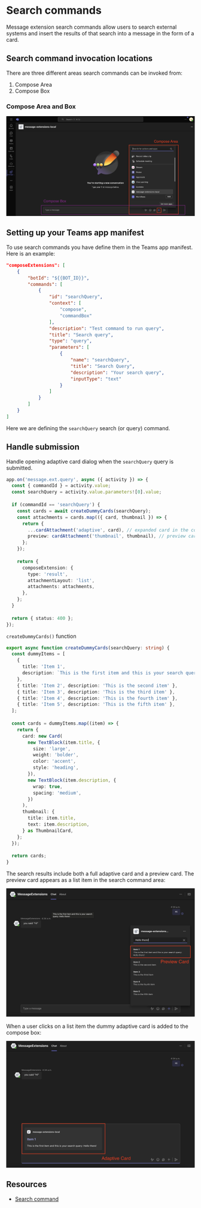 # Search commands

Message extension search commands allow users to search external systems and insert the results of that search into a message in the form of a card.

## Search command invocation locations

There are three different areas search commands can be invoked from:

1. Compose Area
2. Compose Box

### Compose Area and Box

![compose area and box](../../assets/screenshots/compose-area.png)

## Setting up your Teams app manifest

To use search commands you have define them in the Teams app manifest. Here is an example:

<!-- langtabs-start -->
```json
"composeExtensions": [
    {
        "botId": "${{BOT_ID}}",
        "commands": [
            {
                "id": "searchQuery",
                "context": [
                    "compose",
                    "commandBox"
                ],
                "description": "Test command to run query",
                "title": "Search query",
                "type": "query",
                "parameters": [
                    {
                        "name": "searchQuery",
                        "title": "Search Query",
                        "description": "Your search query",
                        "inputType": "text"
                    }
                ]
            }
        ]
    }
]
```
<!-- langtabs-end -->

Here we are defining the `searchQuery` search (or query) command.

## Handle submission

Handle opening adaptive card dialog when the `searchQuery` query is submitted.

<!-- langtabs-start -->
```typescript
app.on('message.ext.query', async ({ activity }) => {
  const { commandId } = activity.value;
  const searchQuery = activity.value.parameters![0].value;

  if (commandId == 'searchQuery') {
    const cards = await createDummyCards(searchQuery);
    const attachments = cards.map(({ card, thumbnail }) => {
      return {
        ...cardAttachment('adaptive', card), // expanded card in the compose box...
        preview: cardAttachment('thumbnail', thumbnail), // preview card in the compose box...
      };
    });

    return {
      composeExtension: {
        type: 'result',
        attachmentLayout: 'list',
        attachments: attachments,
      },
    };
  }

  return { status: 400 };
});
```
<!-- langtabs-end -->

`createDummyCards()` function

<!-- langtabs-start -->
```typescript
export async function createDummyCards(searchQuery: string) {
  const dummyItems = [
    {
      title: 'Item 1',
      description: `This is the first item and this is your search query: ${searchQuery}`,
    },
    { title: 'Item 2', description: 'This is the second item' },
    { title: 'Item 3', description: 'This is the third item' },
    { title: 'Item 4', description: 'This is the fourth item' },
    { title: 'Item 5', description: 'This is the fifth item' },
  ];

  const cards = dummyItems.map((item) => {
    return {
      card: new Card(
        new TextBlock(item.title, {
          size: 'large',
          weight: 'bolder',
          color: 'accent',
          style: 'heading',
        }),
        new TextBlock(item.description, {
          wrap: true,
          spacing: 'medium',
        })
      ),
      thumbnail: {
        title: item.title,
        text: item.description,
      } as ThumbnailCard,
    };
  });

  return cards;
}
```
<!-- langtabs-end -->

The search results include both a full adaptive card and a preview card. The preview card appears as a list item in the search command area:

![Search command preview card](../../assets/screenshots/preview-card.png)

When a user clicks on a list item the dummy adaptive card is added to the compose box:

![Card in compose box](../../assets/screenshots/card-in-compose.png)

## Resources

- [Search command](https://learn.microsoft.com/en-us/microsoftteams/platform/messaging-extensions/how-to/search-commands/define-search-command?tabs=Teams-toolkit%2Cdotnet)
